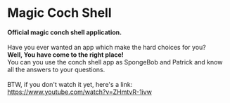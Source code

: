 # Magic Coch Shell
<strong>Official magic conch shell application.</strong>
<br>
<br>
Have you ever wanted an app which make the hard choices for you?
<br>
<strong>
Well, You have come to the right place!
</strong>
<br>
You can you use the conch shell app as SpongeBob and Patrick and know all the answers to your questions.
<br>
<br>
BTW, if you don't watch it yet, here's a link:
https://www.youtube.com/watch?v=ZHmtvR-1ivw
